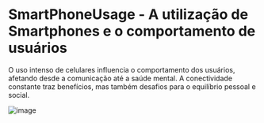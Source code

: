 # SmartPhoneUsage - A utilização de Smartphones e o comportamento de usuários


O uso intenso de celulares influencia o comportamento dos usuários, afetando desde a comunicação até a saúde mental. A conectividade constante traz benefícios, mas também desafios para o equilíbrio pessoal e social.

![image](https://github.com/user-attachments/assets/f2c0dcc9-8d45-410b-b827-41a81772c610)

